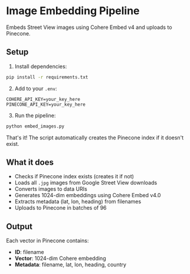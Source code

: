 # Image Embedding Pipeline

Embeds Street View images using Cohere Embed v4 and uploads to Pinecone.

## Setup

1. Install dependencies:
```bash
pip install -r requirements.txt
```

2. Add to your `.env`:
```
COHERE_API_KEY=your_key_here
PINECONE_API_KEY=your_key_here
```

3. Run the pipeline:
```bash
python embed_images.py
```

That's it! The script automatically creates the Pinecone index if it doesn't exist.

## What it does

- Checks if Pinecone index exists (creates it if not)
- Loads all `.jpg` images from Google Street View downloads
- Converts images to data URIs
- Generates 1024-dim embeddings using Cohere Embed v4.0
- Extracts metadata (lat, lon, heading) from filenames
- Uploads to Pinecone in batches of 96

## Output

Each vector in Pinecone contains:
- **ID**: filename
- **Vector**: 1024-dim Cohere embedding
- **Metadata**: filename, lat, lon, heading, country

